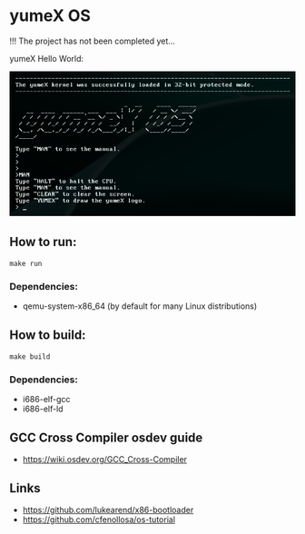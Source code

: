 # yumeX OS

!!! The project has not been completed yet...

yumeX Hello World:

<img src="attachments/png/yumeX.png" alt="" width="600">

## How to run:
```
make run
```
### Dependencies: 
- qemu-system-x86_64 (by default for many Linux distributions)

## How to build:
```
make build
```

### Dependencies: 
- i686-elf-gcc
- i686-elf-ld

## GCC Cross Compiler osdev guide
- https://wiki.osdev.org/GCC_Cross-Compiler

## Links
- https://github.com/lukearend/x86-bootloader
- https://github.com/cfenollosa/os-tutorial